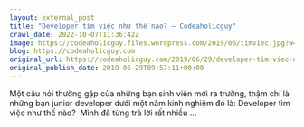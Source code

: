 ```yaml
---
layout: external_post
title: "Developer tìm việc như thế nào? – Codeaholicguy"
crawl_date: 2022-10-07T11:36:42Z
image: https://codeaholicguy.files.wordpress.com/2019/06/timviec.jpg?w=1200
blog: https://codeaholicguy.com
original_url: https://codeaholicguy.com/2019/06/29/developer-tim-viec-nhu-the-nao/
original_publish_date: 2019-06-29T09:57:11+00:00
---
```


Một câu hỏi thường gặp của những bạn sinh viên mới ra trường, thậm chí là những bạn junior developer dưới một năm kinh nghiệm đó là: Developer tìm việc như thế nào?  Mình đã từng trả lời rất nhiều …